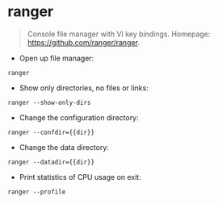 # ranger

> Console file manager with VI key bindings.
> Homepage: <https://github.com/ranger/ranger>.

- Open up file manager:

`ranger`

- Show only directories, no files or links:

`ranger --show-only-dirs`

- Change the configuration directory:

`ranger --confdir={{dir}}`

- Change the data directory:

`ranger --datadir={{dir}}`

- Print statistics of CPU usage on exit:

`ranger --profile`
